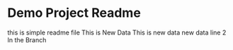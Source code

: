 # Demo Project Readme
this is simple readme file
This is New Data
This is new data
new data line 2
In the Branch
